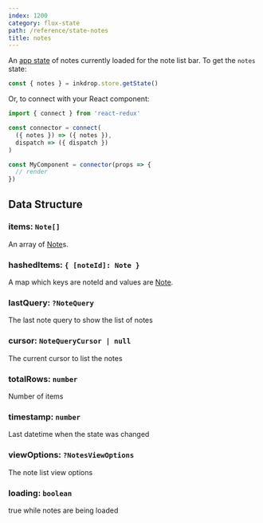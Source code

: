```yaml
---
index: 1200
category: flux-state
path: /reference/state-notes
title: notes
---
```


An [app state](/manual/flux-architecture) of notes currently loaded for the note list bar.
To get the `notes` state:

```js
const { notes } = inkdrop.store.getState()
```

Or, to connect with your React component:

```js
import { connect } from 'react-redux'

const connector = connect(
  ({ notes }) => ({ notes }),
  dispatch => ({ dispatch })
)

const MyComponent = connector(props => {
  // render
})
```

## Data Structure

### items: `Note[]`

An array of [Note][note]s.

### hashedItems: `{ [noteId]: Note }`

A map which keys are noteId and values are [Note][note].

### lastQuery: `?NoteQuery`

The last note query to show the list of notes

### cursor: `NoteQueryCursor | null`

The current cursor to list the notes

### totalRows: `number`

Number of items

### timestamp: `number`

Last datetime when the state was changed

### viewOptions: `?NotesViewOptions`

The note list view options

### loading: `boolean`

true while notes are being loaded

[note]: /reference/data-models#a-nameresource-notenotea
